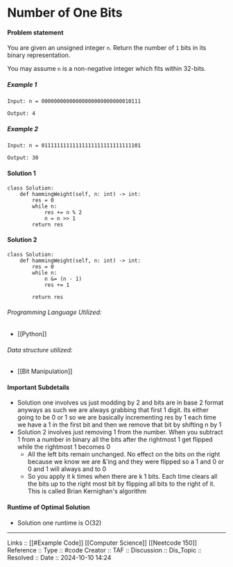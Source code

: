 # Number of One Bits

#### Problem statement

You are given an unsigned integer `n`. Return the number of `1` bits in its binary representation.

You may assume `n` is a non-negative integer which fits within 32-bits.
##### Example 1
```
Input: n = 00000000000000000000000000010111

Output: 4
```
##### Example 2
```
Input: n = 01111111111111111111111111111101

Output: 30
```
#### Solution 1
```
class Solution:
	def hammingWeight(self, n: int) -> int:
		res = 0
		while n:
			res += n % 2
			n = n >> 1
		return res
```

#### Solution 2
```
class Solution:
    def hammingWeight(self, n: int) -> int:
        res = 0
        while n:
            n &= (n - 1)
            res += 1

        return res
```
###### Programming Language Utilized:
- [[Python]]
###### Data structure utilized:
- [[Bit Manipulation]]
#### Important Subdetails

- Solution one involves us just modding by 2 and bits are in base 2 format anyways as such we are always grabbing that first 1 digit. Its either going to be 0 or 1 so we are basically incrementing res by 1 each time we have a 1 in the first bit and then we remove that bit by shifting n by 1
- Solution 2 involves just removing 1 from the number. When you subtract 1 from a number in binary all the bits after the rightmost 1 get flipped while the rightmost 1 becomes 0
	- All the left bits remain unchanged. No effect on the bits on the right because we know we are &'ing and they were flipped so a 1 and 0 or 0 and 1 will always and to 0
	- So you apply it k times when there are k 1 bits. Each time clears all the bits up to the right most bit by flipping all bits to the right of it.
	  This is called Brian Kernighan's algorithm

#### Runtime of Optimal Solution

- Solution one runtime is O(32)
---
Links :: [[#Example Code]] [[Computer Science]] [[Neetcode 150]]
Reference ::
Type :: #code
Creator ::
TAF ::
Discussion ::
Dis_Topic :: 
Resolved ::
Date :: 2024-10-10 14:24
